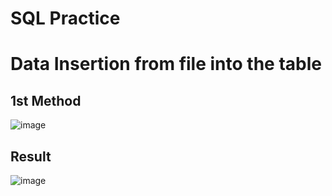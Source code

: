 # SQL Practice 


# Data Insertion from file into the table

## 1st Method
![image](https://user-images.githubusercontent.com/90482311/225925980-06574939-7e62-4917-b963-70e8accd6120.png)

## Result
![image](https://user-images.githubusercontent.com/90482311/225926109-4c92440c-c9f9-43fe-b378-b22cdbebd104.png)

